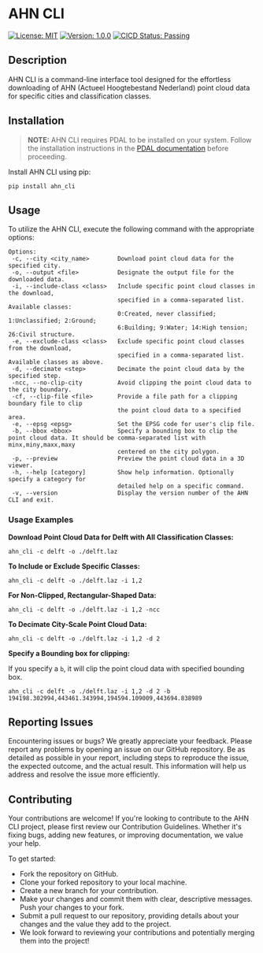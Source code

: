 # AHN CLI

[![License: MIT](https://img.shields.io/badge/License-MIT-blue.svg)](https://opensource.org/licenses/MIT)
[![Version: 1.0.0](https://img.shields.io/badge/Version-0.1.7-green.svg)](https://github.com/HideBa/ahn-cli/releases/tag/v0.1.7)
[![CICD Status: Passing](https://img.shields.io/badge/CICD-Passing-brightgreen.svg)](https://github.com/HideBa/ahn-cli/actions)

## Description

AHN CLI is a command-line interface tool designed for the effortless downloading of AHN (Actueel Hoogtebestand Nederland) point cloud data for specific cities and classification classes.

## Installation

> **NOTE:** AHN CLI requires PDAL to be installed on your system. Follow the installation instructions in the [PDAL documentation](https://pdal.io/download.html) before proceeding.

Install AHN CLI using pip:

```
pip install ahn_cli
```

## Usage

To utilize the AHN CLI, execute the following command with the appropriate options:

```shell
Options:
 -c, --city <city_name>        Download point cloud data for the specified city.
 -o, --output <file>           Designate the output file for the downloaded data.
 -i, --include-class <class>   Include specific point cloud classes in the download,
                               specified in a comma-separated list. Available classes:
                               0:Created, never classified; 1:Unclassified; 2:Ground;
                               6:Building; 9:Water; 14:High tension; 26:Civil structure.
 -e, --exclude-class <class>   Exclude specific point cloud classes from the download,
                               specified in a comma-separated list. Available classes as above.
 -d, --decimate <step>         Decimate the point cloud data by the specified step.
 -ncc, --no-clip-city          Avoid clipping the point cloud data to the city boundary.
 -cf, --clip-file <file>       Provide a file path for a clipping boundary file to clip
                               the point cloud data to a specified area.
 -e, --epsg <epsg>             Set the EPSG code for user's clip file.
 -b, --bbox <bbox>             Specify a bounding box to clip the point cloud data. It should be comma-separated list with minx,miny,maxx,maxy
                               centered on the city polygon.
 -p, --preview                 Preview the point cloud data in a 3D viewer.
 -h, --help [category]         Show help information. Optionally specify a category for
                               detailed help on a specific command.
 -v, --version                 Display the version number of the AHN CLI and exit.
```

### Usage Examples

**Download Point Cloud Data for Delft with All Classification Classes:**

```
ahn_cli -c delft -o ./delft.laz
```

**To Include or Exclude Specific Classes:**

```
ahn_cli -c delft -o ./delft.laz -i 1,2
```

**For Non-Clipped, Rectangular-Shaped Data:**

```
ahn_cli -c delft -o ./delft.laz -i 1,2 -ncc
```

**To Decimate City-Scale Point Cloud Data:**

```
ahn_cli -c delft -o ./delft.laz -i 1,2 -d 2
```

**Specify a Bounding box for clipping:**

If you specify a `b`, it will clip the point cloud data with specified bounding box.
```
ahn_cli -c delft -o ./delft.laz -i 1,2 -d 2 -b 194198.302994,443461.343994,194594.109009,443694.838989
```


## Reporting Issues

Encountering issues or bugs? We greatly appreciate your feedback. Please report any problems by opening an issue on our GitHub repository. Be as detailed as possible in your report, including steps to reproduce the issue, the expected outcome, and the actual result. This information will help us address and resolve the issue more efficiently.

## Contributing

Your contributions are welcome! If you're looking to contribute to the AHN CLI project, please first review our Contribution Guidelines. Whether it's fixing bugs, adding new features, or improving documentation, we value your help.

To get started:

- Fork the repository on GitHub.
- Clone your forked repository to your local machine.
- Create a new branch for your contribution.
- Make your changes and commit them with clear, descriptive messages.
  Push your changes to your fork.
- Submit a pull request to our repository, providing details about your changes and the value they add to the project.
- We look forward to reviewing your contributions and potentially merging them into the project!
